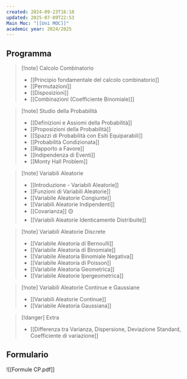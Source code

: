 ```yaml
---
created: 2024-09-23T16:18
updated: 2025-07-09T22:53
Main Moc: "[[Uni MOC]]"
academic year: 2024/2025
---
```

## Programma

>[!note] Calcolo Combinatorio
>- [[Principio fondamentale del calcolo combinatorio]]
>- [[Permutazioni]]
>- [[Disposizioni]]
>- [[Combinazioni (Coefficiente Binomiale)]]

>[!note] Studio della Probabilità
>- [[Definizioni e Assiomi della Probabilità]]
>- [[Proposizioni della Probabilità]]
>- [[Spazzi di Probabilità con Esiti Equiparabili]]
>- [[Probabilità Condizionata]]
>- [[Rapporto a Favore]]
>- [[Indipendenza di Eventi]]
>- [[Monty Hall Problem]]

>[!note] Variabili Aleatorie
>- [[Introduzione - Variabili Aleatorie]]
>- [[Funzioni di Variabili Aleatorie]]
>- [[Variabile Aleatorie Congiunte]]
>- [[Variabili Aleatorie Indipendenti]]
>- [[Covarianza]] 🟡
> - [[Variabili Aleatorie Identicamente Distribuite]]

>[!note] Variabili Aleatorie Discrete
>- [[Variabile Aleatoria di Bernoulli]]
>- [[Variabile Aleatoria di Binomiale]]
>- [[Variabile Aleatoria Binomiale Negativa]]
>- [[Variabile Aleatoria di Poisson]]
>- [[Variabile Aleatoria Geometrica]]
>- [[Variabile Aleatorie Ipergeometrica]]

>[!note] Variabili Aleatorie Continue e Gaussiane
>- [[Variabili Aleatorie Continue]]
>- [[Variabile Aleatoria Gaussiana]]

>[!danger] Extra
>
>- [[Differenza tra Varianza, Dispersione, Deviazione Standard, Coefficiente di variazione]]

## Formulario

![[Formule CP.pdf]]